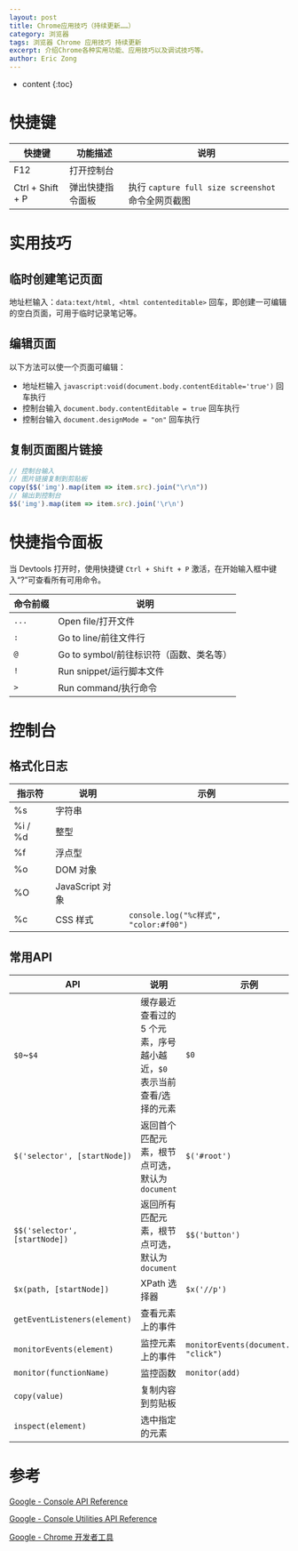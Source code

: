 ```yaml
---
layout: post
title: Chrome应用技巧（持续更新……）
category: 浏览器
tags: 浏览器 Chrome 应用技巧 持续更新
excerpt: 介绍Chrome各种实用功能、应用技巧以及调试技巧等。
author: Eric Zong
---
```


* content
{:toc}
# 快捷键

| 快捷键           | 功能描述         | 说明                                               |
| ---------------- | ---------------- | -------------------------------------------------- |
| F12              | 打开控制台       |                                                    |
| Ctrl + Shift + P | 弹出快捷指令面板 | 执行 `capture full size screenshot` 命令全网页截图 |

# 实用技巧

## 临时创建笔记页面

地址栏输入：`data:text/html, <html contenteditable>` 回车，即创建一可编辑的空白页面，可用于临时记录笔记等。

## 编辑页面

以下方法可以使一个页面可编辑：

* 地址栏输入 `javascript:void(document.body.contentEditable='true')` 回车执行
* 控制台输入 `document.body.contentEditable = true` 回车执行
* 控制台输入 `document.designMode = "on"` 回车执行

## 复制页面图片链接

```js
// 控制台输入
// 图片链接复制到剪贴板
copy($$('img').map(item => item.src).join("\r\n"))
// 输出到控制台
$$('img').map(item => item.src).join('\r\n')
```

# 快捷指令面板

当 Devtools 打开时，使用快捷键 `Ctrl + Shift + P` 激活，在开始输入框中键入“?”可查看所有可用命令。

| 命令前缀 | 说明                                    |
| -------- | --------------------------------------- |
| `...`    | Open file/打开文件                      |
| `:`      | Go to line/前往文件行                   |
| `@`      | Go to symbol/前往标识符（函数、类名等） |
| `!`      | Run snippet/运行脚本文件                |
| `>`      | Run command/执行命令                    |



# 控制台

## 格式化日志

| 指示符  | 说明            | 示例                                  |
| ------- | --------------- | ------------------------------------- |
| %s      | 字符串          |                                       |
| %i / %d | 整型            |                                       |
| %f      | 浮点型          |                                       |
| %o      | DOM 对象        |                                       |
| %O      | JavaScript 对象 |                                       |
| %c      | CSS 样式        | `console.log("%c样式", "color:#f00")` |

## 常用API

| API                           | 说明                                                         | 示例                                    |
| ----------------------------- | ------------------------------------------------------------ | --------------------------------------- |
| `$0`~`$4`                     | 缓存最近查看过的 5 个元素，序号越小越近，`$0` 表示当前查看/选择的元素 | `$0`                                    |
| `$('selector', [startNode])`  | 返回首个匹配元素，根节点可选，默认为 `document`              | `$('#root')`                            |
| `$$('selector', [startNode])` | 返回所有匹配元素，根节点可选，默认为 `document`              | `$$('button')`                          |
| `$x(path, [startNode])`       | XPath 选择器                                                 | `$x('//p')`                             |
| `getEventListeners(element)`  | 查看元素上的事件                                             |                                         |
| `monitorEvents(element)`      | 监控元素上的事件                                             | `monitorEvents(document.body, "click")` |
| `monitor(functionName)`       | 监控函数                                                     | `monitor(add)`                          |
| `copy(value)`                 | 复制内容到剪贴板                                             |                                         |
| `inspect(element)`            | 选中指定的元素                                               |                                         |

# 参考

[Google - Console API Reference](https://developers.google.com/web/tools/chrome-devtools/console/api)

[Google - Console Utilities API Reference](https://developers.google.com/web/tools/chrome-devtools/console/utilities)

[Google - Chrome 开发者工具](https://developers.google.com/web/tools/chrome-devtools/)